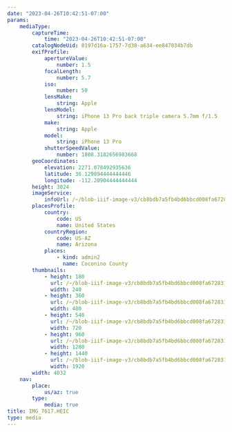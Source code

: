 ```yaml
---
date: "2023-04-26T10:42:51-07:00"
params:
    mediaType:
        captureTime:
            time: "2023-04-26T10:42:51-07:00"
        catalogNodeUid: 0197d16a-1757-7d38-a634-ee847034b7db
        exifProfile:
            apertureValue:
                number: 1.5
            focalLength:
                number: 5.7
            iso:
                number: 50
            lensMake:
                string: Apple
            lensModel:
                string: iPhone 13 Pro back triple camera 5.7mm f/1.5
            make:
                string: Apple
            model:
                string: iPhone 13 Pro
            shutterSpeedValue:
                number: 1808.3182656983668
        geoCoordinates:
            elevation: 2271.078492935636
            latitude: 36.129894444444446
            longitude: -112.20904444444444
        height: 3024
        imageService:
            infoUrl: /~/blob-iiif-image-v3/cb8bdb7a5fb4bd6bbcd008fa672831cd545c08d66db4d83e1dd264b09b2c51c9/info.json
        placesProfile:
            country:
                code: US
                name: United States
            countryRegion:
                code: US-AZ
                name: Arizona
            places:
                - kind: admin2
                  name: Coconino County
        thumbnails:
            - height: 180
              url: /~/blob-iiif-image-v3/cb8bdb7a5fb4bd6bbcd008fa672831cd545c08d66db4d83e1dd264b09b2c51c9/full/240%2C180/0/default.jpg
              width: 240
            - height: 360
              url: /~/blob-iiif-image-v3/cb8bdb7a5fb4bd6bbcd008fa672831cd545c08d66db4d83e1dd264b09b2c51c9/full/480%2C360/0/default.jpg
              width: 480
            - height: 540
              url: /~/blob-iiif-image-v3/cb8bdb7a5fb4bd6bbcd008fa672831cd545c08d66db4d83e1dd264b09b2c51c9/full/720%2C540/0/default.jpg
              width: 720
            - height: 960
              url: /~/blob-iiif-image-v3/cb8bdb7a5fb4bd6bbcd008fa672831cd545c08d66db4d83e1dd264b09b2c51c9/full/1280%2C960/0/default.jpg
              width: 1280
            - height: 1440
              url: /~/blob-iiif-image-v3/cb8bdb7a5fb4bd6bbcd008fa672831cd545c08d66db4d83e1dd264b09b2c51c9/full/1920%2C1440/0/default.jpg
              width: 1920
        width: 4032
    nav:
        place:
            us/az: true
        type:
            media: true
title: IMG_7617.HEIC
type: media
---
```

